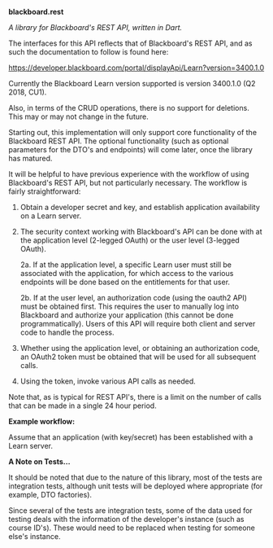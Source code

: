 **blackboard.rest**

*A library for Blackboard's REST API, written in Dart.*

The interfaces for this API reflects that of Blackboard's REST API, and as such
the documentation to follow is found here:

https://developer.blackboard.com/portal/displayApi/Learn?version=3400.1.0

Currently the Blackboard Learn version supported is version 3400.1.0 (Q2 2018, CU1).

Also, in terms of the CRUD operations, there is no support for deletions.  This
may or may not change in the future.

Starting out, this implementation will only support core functionality of the
Blackboard REST API.  The optional functionality (such as optional parameters
for the DTO's and endpoints) will come later, once the library has matured.

It will be helpful to have previous experience with the workflow of using
Blackboard's REST API, but not particularly necessary.  The workflow is fairly
straightforward:

1. Obtain a developer secret and key, and establish application availability on
   a Learn server.

2. The security context working with Blackboard's API can be done with at the
   application level (2-legged OAuth) or the user level (3-legged OAuth).

   2a. If at the application level, a specific Learn user must still be
       associated with the application, for which access to the various
       endpoints will be done based on the entitlements for that user.

   2b. If at the user level, an authorization code (using the oauth2 API) must
       be obtained first.  This requires the user to manually log into
       Blackboard and authorize your application (this cannot be done
       programmatically).  Users of this API will require both client and server
       code to handle the process.

3. Whether using the application level, or obtaining an authorization code, an
   OAuth2 token must be obtained that will be used for all subsequent calls.

4. Using the token, invoke various API calls as needed.

Note that, as is typical for REST API's, there is a limit on the number of calls
that can be made in a single 24 hour period.

**Example workflow:**

Assume that an application (with key/secret) has been established with a Learn
server.

**A Note on Tests...**

It should be noted that due to the nature of this library, most of the tests are
integration tests, although unit tests will be deployed where appropriate (for
example, DTO factories).

Since several of the tests are integration tests, some of the data used for
testing deals with the information of the developer's instance (such as course
ID's).  These would need to be replaced when testing for someone else's instance.

